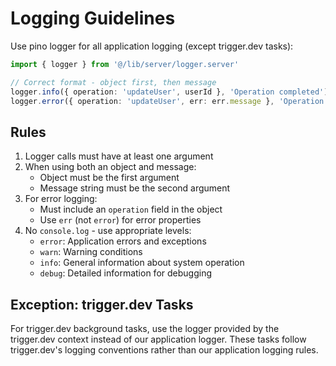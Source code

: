 # Logging Guidelines

Use pino logger for all application logging (except trigger.dev tasks):

```typescript
import { logger } from '@/lib/server/logger.server'

// Correct format - object first, then message
logger.info({ operation: 'updateUser', userId }, 'Operation completed')
logger.error({ operation: 'updateUser', err: err.message }, 'Operation failed')
```

## Rules

1. Logger calls must have at least one argument
2. When using both an object and message:
   - Object must be the first argument
   - Message string must be the second argument
3. For error logging:
   - Must include an `operation` field in the object
   - Use `err` (not `error`) for error properties
4. No `console.log` - use appropriate levels:
   - `error`: Application errors and exceptions
   - `warn`: Warning conditions
   - `info`: General information about system operation
   - `debug`: Detailed information for debugging

## Exception: trigger.dev Tasks

For trigger.dev background tasks, use the logger provided by the trigger.dev
context instead of our application logger. These tasks follow trigger.dev's
logging conventions rather than our application logging rules.
